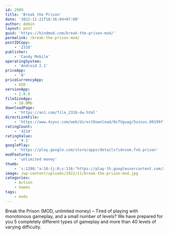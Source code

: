 ```yaml
---
id: 2989
title: 'Break the Prison'
date: '2022-11-21T18:36:04+07:00'
author: Admin
layout: post
guid: 'https://kindmod.com/break-the-prison-mod/'
permalink: /break-the-prison-mod/
postIDCopy:
    - '2318'
publisher:
    - 'Candy Mobile'
operatingSystem:
    - 'Android 2.1'
priceApp:
    - '0'
priceCurrencyApp:
    - USD
versionApp:
    - 1.0.9
fileSizeApp:
    - 10.0Mb
downloadPage:
    - 'https://an1.com/file_2318-dw.html'
directLinkFile:
    - 'https://www.4sync.com/web/directDownload/0xTVguag/5oinus.89199ff21abc1c2307e10df596d72b02'
ratingCount:
    - '4214'
ratingValue:
    - '4.1'
googlePlay:
    - 'https://play.google.com/store/apps/details?id=com.fxb.prison'
modFeatures:
    - 'unlimited money'
thumb:
    - 's:1288:"a:10:{i:0;s:116:"https://play-lh.googleusercontent.com/xIDn0lrXwyavoQnqzC2BMqIUvigqEGOjVFO7H4mU2d929u4QjYsEHJjdDXo914-PgN8M=w526-h296";i:1;s:115:"https://play-lh.googleusercontent.com/OEk2VtRPYqWW4ItbULwGPla7_aH5yt1c_l6544TctKNxRSfU55RpKPSFY0eMkVuQpao=w526-h296";i:2;s:115:"https://play-lh.googleusercontent.com/RI9slxy-5FQ8mERzGN9TCn6xPp6nP3P5vOxwbjxErz6wpnWe9l9NJQMvsH0uupd8PPE=w526-h296";i:3;s:114:"https://play-lh.googleusercontent.com/XtYnJip5Gu4YAM3P9ytwrdawrUPUVawJzV8tApTl4IDNUUXjjiz7hTr8yAgrgGzg3w=w526-h296";i:4;s:115:"https://play-lh.googleusercontent.com/U9A6nx6iCoP40QPfSLwv7mbUZB9iGFsjkx1eyZ83Ni5cCE6XoIy6Kw2ttJwdTGBTk4g=w526-h296";i:5;s:115:"https://play-lh.googleusercontent.com/v5fVwMnDaIRzRunx4Ar3RFAjrBtX-eZb6iEdTK4Ak8IHi6YLK5ZQ8HpmiZyi-w0KgYQ=w526-h296";i:6;s:116:"https://play-lh.googleusercontent.com/2rmCl7ZMahER9hWOdHyWkZdknzFKEWAloiiXffIbjv4y17gSzKJ-J3Rltk8U4ERZd8y-=w526-h296";i:7;s:115:"https://play-lh.googleusercontent.com/V5XXrmmi3ewORuYaULvHJSQw2w9QPiWlmkT0dAxcAsjB7bLKANRGIfkrFuCqQ7xteOE=w526-h296";i:8;s:116:"https://play-lh.googleusercontent.com/bc7b42zeUtTMkleI649b0oe1HnhMGEUWrJLXCU9WcP_hMbR086p6BADqEU4hbahKcS6z=w526-h296";i:9;s:114:"https://play-lh.googleusercontent.com/T4E2Dt1Qe-zuyCH6fPRKFbwaLe6KTEwYUmm55X-LF_Y3Y7eEQbaRDHAyPP0oQlLAmQ=w526-h296";}";'
image: /wp-content/uploads/2022/11/break-the-prison-mod.jpg
categories:
    - Action
    - Games
tags:
    - mods
---
```


Break the Prison (MOD, unlimited money) – Tired of playing with monotonous gameplay, and a small number of levels? We have prepared for you 5 completely different types of gameplay and more than 40 levels of varying difficulty.